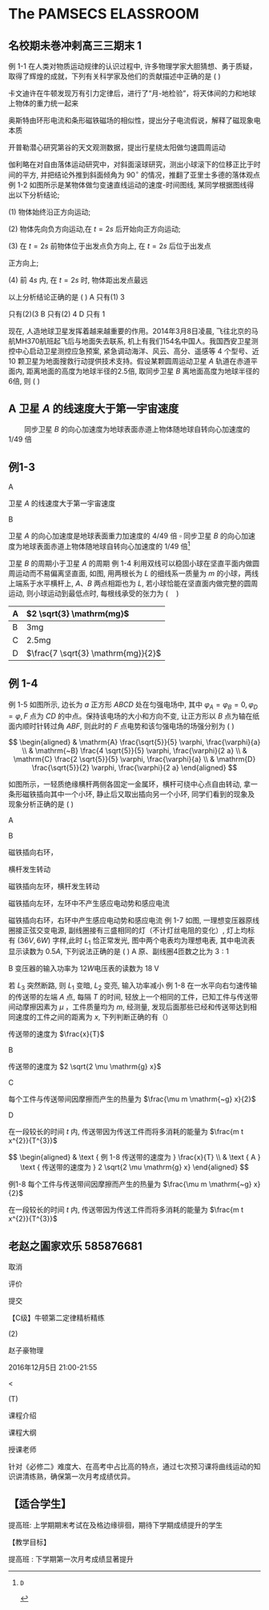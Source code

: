 # The PAMSECS ELASSROOM 

## 名校期未巻冲剌高三三期末 1


例 1-1 在人类对物质运动规律的认识过程中, 许多物理学家大胆猜想、勇于质疑，取得了辉煌的成就，下列有关科学家及他们的贡献描述中正确的是 ( )

卡文迪许在牛顿发现万有引力定律后，进行了“月-地检验”，将天体间的力和地球上物体的重力统一起来

奥斯特由环形电流和条形磁铁磁场的相似性，提出分子电流假说，解释了磁现象电本质

开普勒潜心研究第谷的天文观测数据，提出行星绕太阳做匀速圆周运动

伽利略在对自由落体运动研究中，对斜面滚球研究，测出小球滚下的位移正比于时间的平方, 并把结论外推到斜面倾角为 $90^{\circ}$ 的情况，推翻了亚里士多德的落体观点
例 1-2 如图所示是某物体做匀变速直线运动的速度-时间图线, 某同学根据图线得出以下分析结论;

(1) 物体始终沿正方向运动;

(2) 物体先向负方向运动,在 $t=2 s$ 后开始向正方向运动;

(3) 在 $t=2 s$ 前物体位于出发点负方向上, 在 $t=2 s$ 后位于出发点

正方向上;

(4) 前 $4 s$ 内, 在 $t=2 s$ 时, 物体距出发点最远

以上分析结论正确的是 ( )
A
只有(1) 3


只有(2)(3
B 只有(2) 4
D 只有 1


现在, 人造地球卫星发挥着越来越重要的作用。2014年3月8日凌晨, 飞往北京的马航MH370航班起飞后与地面失去联系, 机上有我们154名中国人。我国西安卫星测控中心启动卫星测控应急预案, 紧急调动海洋、风云、高分、遥感等 4 个型号、近 10 颗卫星为地面搜救行动提供技术支持。假设某颗圆周运动卫星 $A$ 轨道在赤道平面内, 距离地面的高度为地球半径的2.5倍, 取同步卫星 $B$ 离地面高度为地球半径的6倍, 则 ( )

## A 卫星 $A$ 的线速度大于第一宇宙速度

 $\qquad$同步卫星 $B$ 的向心加速度为地球表面赤道上物体随地球自转向心加速度的 $1 / 49$ 倍

## 例1-3

A

卫星 $A$ 的线速度大于第一宇宙速度

B

卫星 $A$ 的向心加速度是地球表面重力加速度的 $4 / 49$ 倍 $\square$
同步卫星 $B$ 的向心加速度为地球表面赤道上物体随地球自转向心加速度的 $1 / 49$ 倍[^0]

卫星 $B$ 的周期小于卫星 $A$ 的周期
例 1-4 利用双线可以稳固小球在坚直平面内做圆周运动而不易偏离坚直面, 如图, 用两根长为 $L$ 的细线系一质量为 $m$ 的小球，两线上端系于水平横杆上, $A 、 B$ 两点相距也为 $L$, 若小球恰能在坚直面内做完整的圆周运动, 则小球运动到最低点时, 每根线承受的张力为 $(\quad)$

| $\mathrm{A}$ | $2 \sqrt{3} \mathrm{mg}$ |
| :--- | :--- |
| $\mathrm{B}$ | $3 \mathrm{mg}$ |
| $\mathrm{C}$ | $2.5 \mathrm{mg}$ |
| $\mathrm{D}$ | $\frac{7 \sqrt{3} \mathrm{mg}}{2}$ |



## 例 1-4


例 1-5 如图所示, 边长为 $a$ 正方形 $A B C D$ 处在匀强电场中, 其中 $\varphi_{A}=\varphi_{B}=0, \varphi_{D}=\varphi, F$ 点为 $C D$ 的中点。保持该电场的大小和方向不变, 让正方形以 $B$ 点为轴在纸面内顺时针转过角 $A B F$, 则此时的 $F$ 点电势和该匀强电场的场强分别为 ( )

$$
\begin{aligned}
& \mathrm{A} \frac{\sqrt{5}}{5} \varphi, \frac{\varphi}{a} \\
& \mathrm{~B} \frac{4 \sqrt{5}}{5} \varphi, \frac{\varphi}{2 a} \\
& \mathrm{C} \frac{2 \sqrt{5}}{5} \varphi, \frac{\varphi}{a} \\
& \mathrm{D} \frac{\sqrt{5}}{2} \varphi, \frac{\varphi}{2 a}
\end{aligned}
$$




如图所示，一轻质绝缘横杆两侧各固定一金属环，横杆可绕中心点自由转动, 拿一条形磁铁插向其中一个小环, 静止后又取出插向另一个小环, 同学们看到的现象及现象分析正确的是 ( )

A

B



磁铁插向右环，

横杆发生转动

磁铁插向左环，横杆发生转动

磁铁插向左环，左环中不产生感应电动势和感应电流

磁铁插向右环，右环中产生感应电动势和感应电流
例 1-7 如图, 一理想变压器原线圈接正弦交变电源, 副线圈接有三盛相同的灯（不计灯丝电阻的变化）, 灯上均标有 $(36 V, 6 W)$ 字样,此时 $L_{1}$ 恰正常发光, 图中两个电表均为理想电表, 其中电流表显示读数为 $0.5 A$, 下列说法正确的是 ( ) A
原、副线圈4匝数之比为 $3: 1$

B 变压器的输入功率为 $12 W$电压表的读数为 $18 \mathrm{~V}$



若 $L_{3}$ 突然断路, 则 $L_{1}$ 变暗, $L_{2}$ 变亮, 输入功率减小
例 1-8 在一水平向右匀速传输的传送带的左端 $A$ 点, 每隔 $T$ 的时间, 轻放上一个相同的工件，已知工件与传送带间动摩擦因素为 $\mu$ ，工件质量均为 $m$, 经测量, 发现后面那些已经和传送带达到相同速度的工件之间的距离为 $x$, 下列判断正确的有（）



传送带的速度为 $\frac{x}{T}$



B

传送带的速度为 $2 \sqrt{2 \mu \mathrm{g} x}$

C

每个工件与传送带间因摩擦而产生的热量为 $\frac{\mu m \mathrm{~g} x}{2}$

D

在一段较长的时间 $t$ 内, 传送带因为传送工件而将多消耗的能量为 $\frac{m t x^{2}}{T^{3}}$

$$
\begin{aligned}
& \text { 例 1-8 传送带的速度为 } \frac{x}{T} \\
& \text { A } \text { 传送带的速度为 } 2 \sqrt{2 \mu \mathrm{g} x}
\end{aligned}
$$


例1-8 每个工件与传送带间因摩擦而产生的热量为 $\frac{\mu m \mathrm{~g} x}{2}$

在一段较长的时间 $t$ 内, 传送带因为传送工件而将多消耗的能量为 $\frac{m t x^{2}}{T^{3}}$



## 老赵之圔家欢乐 585876681

取消

评价

提交

【C级】牛顿第二定律精析精练

(2)

赵子豪物理

2016年12月5日 21:00-21:55



$<$

(T)



课程介绍

课程大纲

授课老师

针对《必修二》难度大、在高考中占比高的特点，通过七次预习课将曲线运动的知识讲清练熟，确保第一次月考成绩优异。

## 【适合学生】

提高班: 上学期期末考试在及格边缘徘徊，期待下学期成绩提升的学生

【教学目标】

提高班 : 下学期第一次月考成绩显著提升


[^0]:    D

